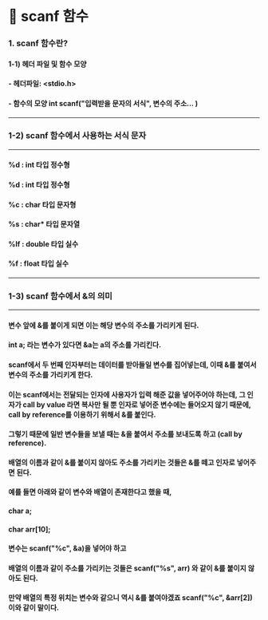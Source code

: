 # 📌 scanf 함수
### 1. scanf 함수란?
#### 1-1) 헤더 파일 및 함수 모양
#### - 헤더파일: <stdio.h>
#### - 함수의 모양 int scanf("입력받을 문자의 서식", 변수의 주소... )
*****
### 1-2) scanf 함수에서 사용하는 서식 문자
*****
#### %d : int 타입 정수형
#### %d : int 타입 정수형
#### %c : char 타입 문자형
#### %s : char* 타입 문자열
#### %lf : double 타입 실수
#### %f : float 타입 실수
*****
### 1-3) scanf 함수에서 &의 의미
*****
#### 변수 앞에 &를 붙이게 되면 이는 해당 변수의 주소를 가리키게 된다.
#### int a; 라는 변수가 있다면 &a는 a의 주소를 가리킨다.  
  
  
#### scanf에서 두 번째 인자부터는 데이터를 받아들일 변수를 집어넣는데, 이때 &를 붙여서 변수의 주소를 가리키게 한다.
#### 이는 scanf에서는 전달되는 인자에 사용자가 입력 해준 값을 넣어주어야 하는데, 그 인자가 call by value 라면 복사만 될 뿐 인자로 넣어준 변수에는 들어오지 않기 때문에, call by reference를 이용하기 위해서 &를 붙인다.
#### 그렇기 때문에 일반 변수들을 보낼 때는 &을 붙여서 주소를 보내도록 하고 (call by reference).

#### 배열의 이름과 같이 &를 붙이지 않아도 주소를 가리키는 것들은 &를 떼고 인자로 넣어주면 된다.

#### 예를 들면 아래와 같이 변수와 배열이 존재한다고 했을 때,
#### char a;
#### char arr[10]; 

#### 변수는 scanf("%c", &a)을 넣어야 하고
#### 배열의 이름과 같이 주소를 가리키는 것들은 scanf("%s", arr) 와 같이 &를 붙이지 않아도 된다.
#### 만약 배열의 특정 위치는 변수와 같으니 역시 &를 붙여야겠죠 scanf("%c", &arr[2]) 이와 같이 말이다.
